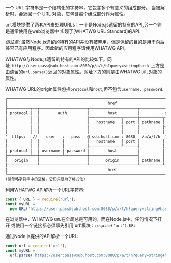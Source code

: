 
一个 URL 字符串是一个结构化的字符串，它包含多个有意义的组成部分。
当被解析时，会返回一个 URL 对象，它包含每个组成部分作为属性。

`url`模块提供了两套API来处理URLs：一个是Node.js遗留的特有的API,另一个则是通常使用在web浏览器中
实现了[WHATWG URL Standard]的API.

<!--The `url` module provides two APIs for working with URLs: a legacy API that is
Node.js specific, and a newer API that implements the same
[WHATWG URL Standard][] used by web browsers.-->

*请注意*: 虽然Node.js遗留的特有的API并没有被弃用，但是保留的目的是用于向后兼容已有应用程序。因此新的应用程序请使用WHATWG API。
<!--*Note*: While the Legacy API has not been deprecated, it is maintained solely
for backwards compatibility with existing applications. New application code
should use the WHATWG API.-->

WHATWG与Node.js遗留的特有的API的比较如下。网址`'http://user:pass@sub.host.com:8080/p/a/t/h?query=string#hash'`上方是由遗留的`url.parse()`返回的对象属性。网址下方的则是由WHATWG `URL`对象的属性。
<!--A comparison between the WHATWG and Legacy APIs is provided below. Above the URL
`'http://user:pass@sub.host.com:8080/p/a/t/h?query=string#hash'`, properties of
an object returned by the legacy `url.parse()` are shown. Below it are
properties of a WHATWG `URL` object.-->

WHATWG URL的origin属性包括`protocol`和`host`,但不包含`username`、`password`.
<!--*Note*: WHATWG URL's `origin` property includes `protocol` and `host`, but not
`username` or `password`.-->

```txt
┌─────────────────────────────────────────────────────────────────────────────────────────────┐
│                                            href                                             │
├──────────┬──┬─────────────────────┬─────────────────────┬───────────────────────────┬───────┤
│ protocol │  │        auth         │        host         │           path            │ hash  │
│          │  │                     ├──────────────┬──────┼──────────┬────────────────┤       │
│          │  │                     │   hostname   │ port │ pathname │     search     │       │
│          │  │                     │              │      │          ├─┬──────────────┤       │
│          │  │                     │              │      │          │ │    query     │       │
"  https:   //    user   :   pass   @ sub.host.com : 8080   /p/a/t/h  ?  query=string   #hash "
│          │  │          │          │   hostname   │ port │          │                │       │
│          │  │          │          ├──────────────┴──────┤          │                │       │
│ protocol │  │ username │ password │        host         │          │                │       │
├──────────┴──┼──────────┴──────────┼─────────────────────┤          │                │       │
│   origin    │                     │       origin        │ pathname │     search     │ hash  │
├─────────────┴─────────────────────┴─────────────────────┴──────────┴────────────────┴───────┤
│                                            href                                             │
└─────────────────────────────────────────────────────────────────────────────────────────────┘
(请忽略字符串中的空格，它们只是为了格式化)
```

<!--Parsing the URL string using the WHATWG API:-->
利用WHATWG API解析一个URL字符串:
```js
const { URL } = require('url');
const myURL =
  new URL('https://user:pass@sub.host.com:8080/p/a/t/h?query=string#hash');
```
在浏览器中，WHATWG `URL`在全局总是可用的，而在Node.js中，任何情况下打开
或使用一个链接都必须事先引用'url'模块：`require('url').URL`

<!--*Note*: In Web Browsers, the WHATWG `URL` class is a global that is always
 available. In Node.js, however, the `URL` class must be accessed via
require('url').URL`.-->

<!--Parsing the URL string using the Legacy API:-->
通过Node.js提供的API解析一个URL:
```js
const url = require('url');
const myURL =
  url.parse('https://user:pass@sub.host.com:8080/p/a/t/h?query=string#hash');
```

